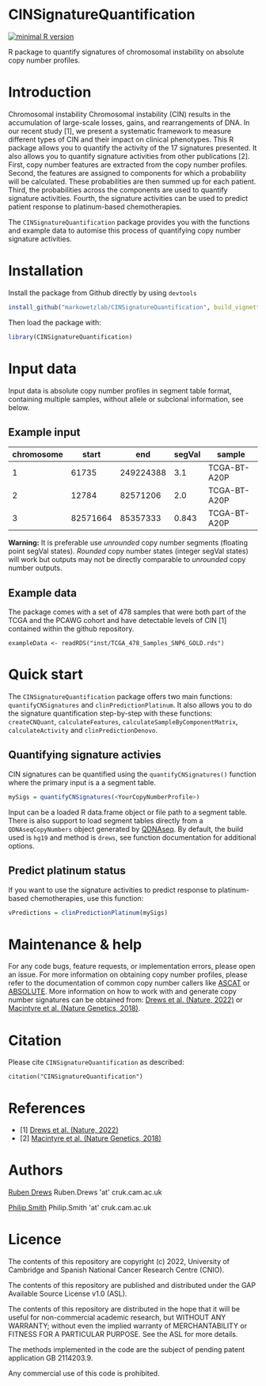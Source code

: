 # CINSignatureQuantification

<!-- badges: start -->
[![minimal R version](https://img.shields.io/badge/R%3E%3D-3.6.0-blue.svg)](https://cran.r-project.org/)
<!-- badges: end -->

R package to quantify signatures of chromosomal instability on absolute copy number profiles.

# Introduction

Chromosomal instability Chromosomal instability (CIN) results in the accumulation of large-scale losses, gains, and rearrangements of DNA. In our recent study [1], we present a systematic framework to measure different types of CIN and their impact on clinical phenotypes. This R package allows you to quantify the activity of the 17 signatures presented. It also allows you to quantify signature activities from other publications [2]. First, copy number features are extracted from the copy number profiles. Second, the features are assigned to components for which a probability will be calculated. These probabilities are then summed up for each patient. Third, the probabilities across the components are used to quantify signature activities. Fourth, the signature activities can be used to predict patient response to platinum-based chemotherapies.

The `CINSignatureQuantification` package provides you with the functions and example data to automise this process of quantifying copy number signature activities.

# Installation

Install the package from Github directly by using `devtools`
```r
install_github("markowetzlab/CINSignatureQuantification", build_vignettes = TRUE, dependencies = TRUE)
```

Then load the package with:
```r
library(CINSignatureQuantification)
```
# Input data

Input data is absolute copy number profiles in segment table format, containing multiple samples, without allele or subclonal information, see below. 

## Example input

|chromosome |start     |end         |segVal    |sample      |
|-----------|----------|------------|----------|------------|
|1          |61735     |249224388   |3.1       |TCGA-BT-A20P|
|2          |12784     |82571206    |2.0       |TCGA-BT-A20P|
|3          |82571664  |85357333    |0.843     |TCGA-BT-A20P|

**Warning:** It is preferable use _unrounded_ copy number segments (floating point segVal states). _Rounded_ copy number states (integer segVal states) will work but outputs may not be directly comparable to _unrounded_ copy number outputs.

## Example data

The package comes with a set of 478 samples that were both part of the TCGA and the PCAWG cohort and have detectable levels of CIN [1] contained within the github repository.

```
exampleData <- readRDS("inst/TCGA_478_Samples_SNP6_GOLD.rds")
```

# Quick start

The `CINSignatureQuantification` package offers two main functions: `quantifyCNSignatures` and `clinPredictionPlatinum`. It also allows you to do the signature quantification step-by-step with these functions: `createCNQuant`, `calculateFeatures`, `calculateSampleByComponentMatrix`, `calculateActivity` and `clinPredictionDenovo`.

## Quantifying signature activies

CIN signatures can be quantified using the `quantifyCNSignatures()` function where the primary input is a a segment table.

```r
mySigs = quantifyCNSignatures(<YourCopyNumberProfile>)
```

Input can be a loaded R data.frame object or file path to a segment table. There is also support to load segment tables directly from a `QDNAseqCopyNumbers` object generated by [QDNAseq](https://github.com/ccagc/QDNAseq). By default, the build used is `hg19` and method is `drews`, see function documentation for additional options.

## Predict platinum status

If you want to use the signature activities to predict response to platinum-based chemotherapies, use this function:
```r
vPredictions = clinPredictionPlatinum(mySigs)
```

# Maintenance & help

For any code bugs, feature requests, or implementation errors, please open an issue. For more information on obtaining copy number profiles, please refer to the documentation of common copy number callers like [ASCAT](https://github.com/VanLoo-lab/ascat) or [ABSOLUTE](https://github.com/ShixiangWang/DoAbsolute). More information on how to work with and generate copy number signatures can be obtained from: [Drews et al. (Nature, 2022)](https://www.nature.com/articles/s41586-022-04789-9) or [Macintyre et al. (Nature Genetics, 2018)](https://www.nature.com/articles/s41588-018-0179-8).

# Citation
Please cite `CINSignatureQuantification` as described:

```
citation("CINSignatureQuantification")
```
# References

* [1] [Drews et al. (Nature, 2022)](https://www.nature.com/articles/s41586-022-04789-9)
* [2] [Macintyre et al. (Nature Genetics, 2018)](https://www.nature.com/articles/s41588-018-0179-8)

# Authors

[Ruben Drews](https://github.com/Martingales) Ruben.Drews 'at' cruk.cam.ac.uk

[Philip Smith](https://github.com/Phil9S) Philip.Smith 'at' cruk.cam.ac.uk


# Licence
The contents of this repository are copyright (c) 2022, University of Cambridge and Spanish National Cancer Research Centre (CNIO).

The contents of this repository are published and distributed under the GAP Available Source License v1.0 (ASL). 

The contents of this repository are distributed in the hope that it will be useful for non-commercial academic research, but WITHOUT ANY WARRANTY; without even the implied warranty of MERCHANTABILITY or FITNESS FOR A PARTICULAR PURPOSE.  See the ASL for more details. 

The methods implemented in the code are the subject of pending patent application GB 2114203.9.

Any commercial use of this code is prohibited.

